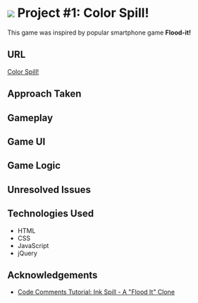 # ![](https://ga-dash.s3.amazonaws.com/production/assets/logo-9f88ae6c9c3871690e33280fcf557f33.png) Project #1: Color Spill!

This game was inspired by popular smartphone game **Flood-it!** 

## URL

[Color Spill!](https://limjiechao.github.io/project-1/)

## Approach Taken

<!--

User stories, 
Entity Relationship Diagrams
Task tracking, and/or ERDs

-->

## Gameplay

## Game UI

## Game Logic

## Unresolved Issues

## Technologies Used

- HTML
- CSS
- JavaScript
- jQuery

## Acknowledgements
- [Code Comments Tutorial: Ink Spill - A "Flood It" Clone](http://inventwithpython.com/blog/2010/09/09/code-comments-tutorial-ink-spill-a-flood-it-clone/)
